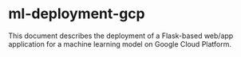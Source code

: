 # ml-deployment-gcp
This document describes the deployment of a Flask-based web/app application for a machine learning model on Google Cloud Platform.
